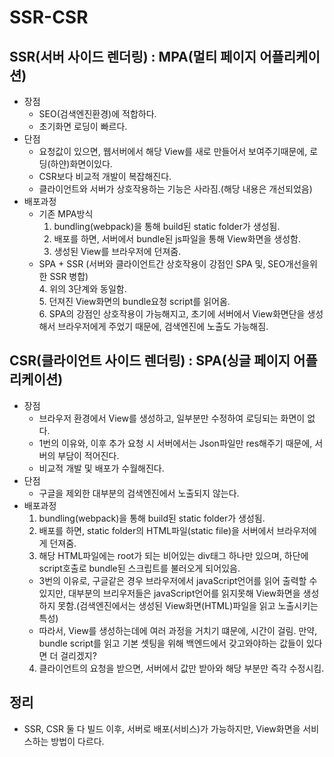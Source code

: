 # SSR-CSR
 
## SSR(서버 사이드 렌더링) : MPA(멀티 페이지 어플리케이션)  
  * 장점
    + SEO(검색엔진환경)에 적합하다.  
    + 초기화면 로딩이 빠르다.  
  * 단점
    + 요청값이 있으면, 웹서버에서 해당 View를 새로 만들어서 보여주기때문에, 로딩(하얀)화면이있다.  
    + CSR보다 비교적 개발이 복잡해진다.  
    + 클라이언트와 서버가 상호작용하는 기능은 사라짐.(해당 내용은 개선되었음)  
  * 배포과정  
    - 기존 MPA방식  
      1. bundling(webpack)을 통해 build된 static folder가 생성됨.  
      2. 배포를 하면, 서버에서 bundle된 js파일을 통해 View화면을 생성함.  
      3. 생성된 View를 브라우저에 던져줌.  
    - SPA + SSR (서버와 클라이언트간 상호작용이 강점인 SPA 및, SEO개선을위한 SSR 병합)  
      4. 위의 3단계와 동일함.  
      5. 던져진 View화면의 bundle요청 script를 읽어옴.  
      6. SPA의 강점인 상호작용이 가능해지고, 초기에 서버에서 View화면단을 생성해서 브라우저에게 주었기 때문에, 검색엔진에 노출도 가능해짐.  
## CSR(클라이언트 사이드 렌더링) : SPA(싱글 페이지 어플리케이션)
  * 장점  
    + 브라우저 환경에서 View를 생성하고, 일부분만 수정하여 로딩되는 화면이 없다.  
    + 1번의 이유와, 이후 추가 요청 시 서버에서는 Json파일만 res해주기 때문에, 서버의 부담이 적어진다.  
    + 비교적 개발 및 배포가 수월해진다.  
  * 단점  
    + 구글을 제외한 대부분의 검색엔진에서 노출되지 않는다.  
  * 배포과정  
    1. bundling(webpack)을 통해 build된 static folder가 생성됨.  
    2. 배포를 하면, static folder의 HTML파일(static file)을 서버에서 브라우저에게 던져줌.  
    3. 해당 HTML파일에는 root가 되는 비어있는 div태그 하나만 있으며, 하단에 script호출로 bundle된 스크립트를 불러오게 되어있음.  
      - 3번의 이유로, 구글같은 경우 브라우저에서 javaScript언어를 읽어 출력할 수 있지만, 대부분의 브리우저들은 javaScript언어를 읽지못해 View화면을 생성하지 못함.(검색엔진에서는 생성된 View화면(HTML)파일을 읽고 노출시키는 특성)  
      - 따라서, View를 생성하는데에 여러 과정을 거치기 떄문에, 시간이 걸림. 만약, bundle script를 읽고 기본 셋팅을 위해 백엔드에서 갖고와야하는 값들이 있다면 더 걸리겠지?
    4. 클라이언트의 요청을 받으면, 서버에서 값만 받아와 해당 부분만 즉각 수정시킴.    
## 정리  
  * SSR, CSR 둘 다 빌드 이후, 서버로 배포(서비스)가 가능하지만, View화면을 서비스하는 방법이 다르다.  
